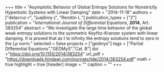 +++
title = "Asymptotic Behavior of Global Entropy Solutions for Nonstrictly Hyperbolic Systems with Linear Damping"
date = "2014-11-18"
authors = ["delacruz-r", "juajibioy-j", "Rendón L."]
publication_types = ["2"]
publication = "*International Journal of Differential Equations*, **2014**, Art. 383254"
abstract = "We investigate the large time behavior of the global weak entropy solutions to the symmetric Keyfitz-Kranzer system with linear damping. It is proved that as t to infinity the entropy solutions tend to zero in the Lp norm."
selected = false
projects = ["gedmys"]
tags = ["Partial Differential Equations","GEDMyS","Cat. B"]
doi ="https://doi.org/10.1155/2014/383254"
url_pdf = "https://downloads.hindawi.com/journals/ijde/2014/383254.pdf"
math = true
highlight = true
[header]
image = ""
caption = ""
+++
